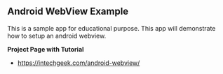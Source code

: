 ## Android WebView Example
This is a sample app for educational purpose. This app will demonstrate how to setup an android webview.

**Project Page with Tutorial**
- https://intechgeek.com/android-webview/
